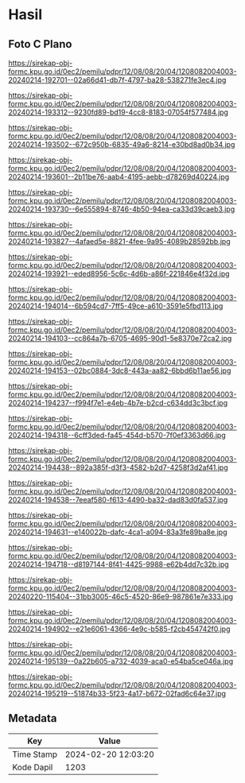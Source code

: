 # Hasil

## Foto C Plano

https://sirekap-obj-formc.kpu.go.id/0ec2/pemilu/pdpr/12/08/08/20/04/1208082004003-20240214-192701--02a66d41-db7f-4797-ba28-538271fe3ec4.jpg

https://sirekap-obj-formc.kpu.go.id/0ec2/pemilu/pdpr/12/08/08/20/04/1208082004003-20240214-193312--9230fd89-bd19-4cc8-8183-07054f577484.jpg

https://sirekap-obj-formc.kpu.go.id/0ec2/pemilu/pdpr/12/08/08/20/04/1208082004003-20240214-193502--672c950b-6835-49a6-8214-e30bd8ad0b34.jpg

https://sirekap-obj-formc.kpu.go.id/0ec2/pemilu/pdpr/12/08/08/20/04/1208082004003-20240214-193601--2b11be76-aab4-4195-aebb-d78269d40224.jpg

https://sirekap-obj-formc.kpu.go.id/0ec2/pemilu/pdpr/12/08/08/20/04/1208082004003-20240214-193730--6e555894-8746-4b50-94ea-ca33d39caeb3.jpg

https://sirekap-obj-formc.kpu.go.id/0ec2/pemilu/pdpr/12/08/08/20/04/1208082004003-20240214-193827--4afaed5e-8821-4fee-9a95-4089b28592bb.jpg

https://sirekap-obj-formc.kpu.go.id/0ec2/pemilu/pdpr/12/08/08/20/04/1208082004003-20240214-193921--eded8956-5c6c-4d6b-a86f-221846e4f32d.jpg

https://sirekap-obj-formc.kpu.go.id/0ec2/pemilu/pdpr/12/08/08/20/04/1208082004003-20240214-194014--6b594cd7-7ff5-49ce-a610-3591e5fbd113.jpg

https://sirekap-obj-formc.kpu.go.id/0ec2/pemilu/pdpr/12/08/08/20/04/1208082004003-20240214-194103--cc864a7b-6705-4695-90d1-5e8370e72ca2.jpg

https://sirekap-obj-formc.kpu.go.id/0ec2/pemilu/pdpr/12/08/08/20/04/1208082004003-20240214-194153--02bc0884-3dc8-443a-aa82-6bbd6b11ae56.jpg

https://sirekap-obj-formc.kpu.go.id/0ec2/pemilu/pdpr/12/08/08/20/04/1208082004003-20240214-194237--f994f7e1-e4eb-4b7e-b2cd-c634dd3c3bcf.jpg

https://sirekap-obj-formc.kpu.go.id/0ec2/pemilu/pdpr/12/08/08/20/04/1208082004003-20240214-194318--6cff3ded-fa45-454d-b570-7f0ef3363d66.jpg

https://sirekap-obj-formc.kpu.go.id/0ec2/pemilu/pdpr/12/08/08/20/04/1208082004003-20240214-194438--892a385f-d3f3-4582-b2d7-4258f3d2af41.jpg

https://sirekap-obj-formc.kpu.go.id/0ec2/pemilu/pdpr/12/08/08/20/04/1208082004003-20240214-194538--7eeaf580-f613-4490-ba32-dad83d0fa537.jpg

https://sirekap-obj-formc.kpu.go.id/0ec2/pemilu/pdpr/12/08/08/20/04/1208082004003-20240214-194631--e140022b-dafc-4ca1-a094-83a3fe89ba8e.jpg

https://sirekap-obj-formc.kpu.go.id/0ec2/pemilu/pdpr/12/08/08/20/04/1208082004003-20240214-194718--d8197144-8f41-4425-9988-e62b4dd7c32b.jpg

https://sirekap-obj-formc.kpu.go.id/0ec2/pemilu/pdpr/12/08/08/20/04/1208082004003-20240220-115404--31bb3005-46c5-4520-86e9-987861e7e333.jpg

https://sirekap-obj-formc.kpu.go.id/0ec2/pemilu/pdpr/12/08/08/20/04/1208082004003-20240214-194902--e21e6061-4366-4e9c-b585-f2cb454742f0.jpg

https://sirekap-obj-formc.kpu.go.id/0ec2/pemilu/pdpr/12/08/08/20/04/1208082004003-20240214-195139--0a22b605-a732-4039-aca0-e54ba5ce046a.jpg

https://sirekap-obj-formc.kpu.go.id/0ec2/pemilu/pdpr/12/08/08/20/04/1208082004003-20240214-195219--51874b33-5f23-4a17-b672-02fad6c64e37.jpg


## Metadata

| Key        | Value               |
| ---------- | ------------------- |
| Time Stamp | 2024-02-20 12:03:20 |
| Kode Dapil | 1203                |



